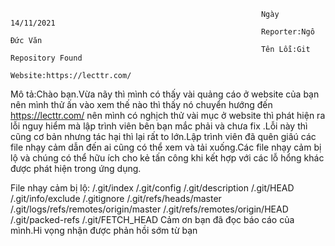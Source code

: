                                                             Ngày 14/11/2021
                                                            Reporter:Ngô Đức Văn
                                                            Tên Lỗi:Git Repository Found
                                                            Website:https://lecttr.com/
                                                    
Mô tả:Chào bạn.Vừa nãy thì mình có thấy vài quảng cáo ở website của bạn nên mình thử ấn vào xem thế nào thì thấy nó chuyển hướng đến https://lecttr.com/ nên mình có nghịch thử vài mục ở website thì phát hiện ra lỗi nguy hiểm mà lập trình viên bên bạn mắc phải và chưa fix .Lỗi này thì cũng cơ bản nhưng tác hại thì lại rất to lớn.Lập trình viên đã quên giâú các file nhạy cảm dẫn đến ai cũng có thể xem và tải xuống.Các file nhạy cảm bị lộ và chúng có thể hữu ích cho kẻ tấn công khi kết hợp với các lỗ hổng khác được phát hiện trong ứng dụng.

File nhạy cảm bị lộ:
/.git/index
/.git/config
/.git/description
/.git/HEAD
/.git/info/exclude
/.gitignore
/.git/refs/heads/master
/.git/logs/refs/remotes/origin/master
/.git/refs/remotes/origin/HEAD
/.git/packed-refs
/.git/FETCH_HEAD
Cảm ơn bạn đã đọc báo cáo của mình.Hi vọng nhận được phản hồi sớm từ bạn
